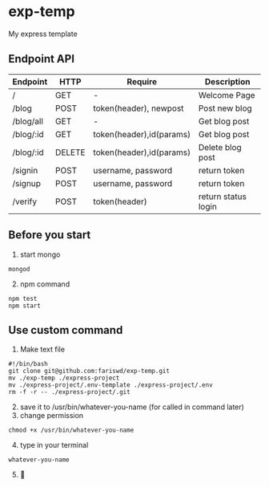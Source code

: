 # exp-temp
My express template 

## Endpoint API
| Endpoint       | HTTP   | Require                  | Description         |
|----------------|--------|--------------------------|---------------------|
| /              | GET    | -                        | Welcome Page        |
| /blog          | POST   | token(header), newpost   | Post new blog       |
| /blog/all      | GET    | -                        | Get blog post       |
| /blog/:id      | GET    | token(header),id(params) | Get blog post       |
| /blog/:id      | DELETE | token(header),id(params) | Delete blog post    |
| /signin        | POST   | username, password       | return token        |
| /signup        | POST   | username, password       | return token        |
| /verify        | POST   | token(header)            | return status login | 

## Before you start
1. start mongo
```
mongod
```
2. npm command
```
npm test
npm start
```

## Use custom command
1. Make text file  
```
#!/bin/bash
git clone git@github.com:fariswd/exp-temp.git
mv ./exp-temp ./express-project
mv ./express-project/.env-template ./express-project/.env
rm -f -r -- ./express-project/.git
```
2. save  it to /usr/bin/whatever-you-name (for called in command later)  
3. change permission  
```
chmod +x /usr/bin/whatever-you-name
```
4. type in your terminal
```
whatever-you-name
```
5. :rocket:
